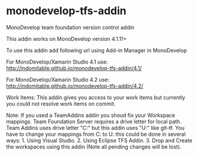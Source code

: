 monodevelop-tfs-addin
=====================

MonoDevelop team foundation version control addin

This addin works on MonoDevelop version 4.1.11+

To use this addin add following url using Add-in Manager in MonoDevelop

For MonoDevelop/Xamarin Studio 4.1 use:
http://indomitable.github.io/monodevelop-tfs-addin/4.1/

For MonoDevelop/Xamarin Studio 4.2 use:
http://indomitable.github.io/monodevelop-tfs-addin/4.2/

Work Items:
  This addin gives you access to your work items but currently you could not resolve work items on commit.

Note:
  If you used a TeamAddins addin you shoud fix your Workspace mappings. 
  Team Foundation Server requires a drive letter for local path. 
  Team Addins uses drive letter "C:" but this addin uses "U:" like git-tf. 
  You have to change your mappings from C: to U: this could be done in several ways:
    1. Using Visual Studio.
    2. Using Eclipse TFS Addin.
    3. Drop and Create the workspaces using this addin (Note all pending changes will be lost).